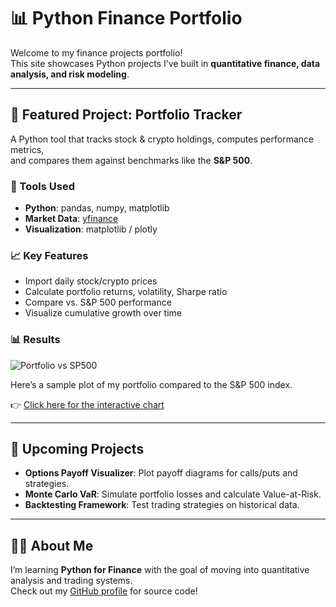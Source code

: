 <link rel="stylesheet" href="assets/css/style.css">

# 📊 Python Finance Portfolio

Welcome to my finance projects portfolio!  
This site showcases Python projects I’ve built in **quantitative finance, data analysis, and risk modeling**.  

---

## 🥇 Featured Project: Portfolio Tracker

A Python tool that tracks stock & crypto holdings, computes performance metrics,  
and compares them against benchmarks like the **S&P 500**.

### 🔧 Tools Used
- **Python**: pandas, numpy, matplotlib
- **Market Data**: [yfinance](https://pypi.org/project/yfinance/)
- **Visualization**: matplotlib / plotly

### 📈 Key Features
- Import daily stock/crypto prices
- Calculate portfolio returns, volatility, Sharpe ratio
- Compare vs. S&P 500 performance
- Visualize cumulative growth over time

### 📊 Results
![Portfolio vs SP500](results/portfolio_vs_sp500.png)

Here’s a sample plot of my portfolio compared to the S&P 500 index.

👉 [Click here for the interactive chart](portfolio_tracker_chart.html)

---

## 🚀 Upcoming Projects
- **Options Payoff Visualizer**: Plot payoff diagrams for calls/puts and strategies.  
- **Monte Carlo VaR**: Simulate portfolio losses and calculate Value-at-Risk.  
- **Backtesting Framework**: Test trading strategies on historical data.  

---

## 🧑‍💻 About Me
I’m learning **Python for Finance** with the goal of moving into quantitative analysis and trading systems.  
Check out my [GitHub profile](https://github.com/your-username) for source code!

